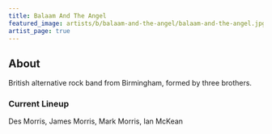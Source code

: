 ```yaml
---
title: Balaam And The Angel
featured_image: artists/b/balaam-and-the-angel/balaam-and-the-angel.jpg
artist_page: true
---
```

## About

British alternative rock band from Birmingham, formed by three brothers.

### Current Lineup

Des Morris, James Morris, Mark Morris, Ian McKean

